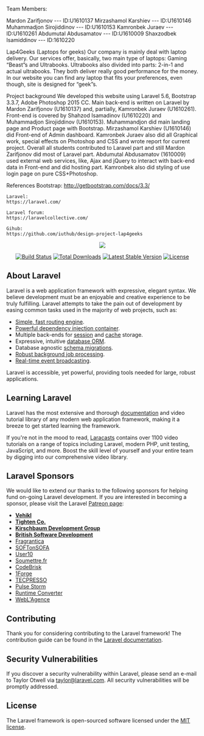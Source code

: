 

Team Members:

Mardon Zarifjonov --- ID:U1610137
Mirzashamol Karshiev --- ID:U1610146
Muhammadjon Sirojiddinov --- ID:U1610153
Kamronbek Juraev --- ID:U1610261
Abdumutal Abdusamatov --- ID:U1610009
Shaxzodbek Isamiddinov --- ID:1610220




Lap4Geeks
(Laptops for geeks)
	Our company is mainly deal with laptop delivery. Our services offer, basically, two main type of laptops: Gaming “Beast”s and Ultrabooks. Ultrabooks also divided into parts: 2-in-1 and actual ultrabooks. They both deliver really good performance for the money. In our website you can find any laptop that fits your preferences, even though, site is designed for “geek”s. 

Project background
	We developed this website using Laravel 5.6, Bootstrap 3.3.7, Adobe Photoshop 2015 CC. 
	Main back-end is written on Laravel by Mardon Zarifjonov (U1610137) and, partially, Kamronbek Juraev (U1610261). Front-end is covered by Shahzod Isamadinov (U1610220) and Muhammadjon Sirojiddinov (U1610153).
Muhammandjon did main landing page and Product page with Bootstrap.  	Mirzashamol Karshiev (U1610146) did  Front-end of Admin dashboard. Kamronbek Juraev also did all Graphical work, special effects on Photoshop and CSS and wrote report for current project. Overall all students contributed to Laravel part and still Mardon Zarifjonov did most of Laravel part. 
	Abdumutal Abdusamatov (1610009) used external web services, like, Ajax and jQuery to interact with back-end data in Front-end and did hosting part. Kamronbek also did styling of use login page on pure CSS+Photoshop.


References
	Bootstrap:
	http://getbootstrap.com/docs/3.3/
	
	Laravel:
	https://laravel.com/
	
	Laravel forum:
	https://laravelcollective.com/
		
	Gihub:
	https://github.com/iuthub/design-project-lap4geeks








<p align="center"><img src="https://laravel.com/assets/img/components/logo-laravel.svg"></p>

<p align="center">
<a href="https://travis-ci.org/laravel/framework"><img src="https://travis-ci.org/laravel/framework.svg" alt="Build Status"></a>
<a href="https://packagist.org/packages/laravel/framework"><img src="https://poser.pugx.org/laravel/framework/d/total.svg" alt="Total Downloads"></a>
<a href="https://packagist.org/packages/laravel/framework"><img src="https://poser.pugx.org/laravel/framework/v/stable.svg" alt="Latest Stable Version"></a>
<a href="https://packagist.org/packages/laravel/framework"><img src="https://poser.pugx.org/laravel/framework/license.svg" alt="License"></a>
</p>

## About Laravel

Laravel is a web application framework with expressive, elegant syntax. We believe development must be an enjoyable and creative experience to be truly fulfilling. Laravel attempts to take the pain out of development by easing common tasks used in the majority of web projects, such as:

- [Simple, fast routing engine](https://laravel.com/docs/routing).
- [Powerful dependency injection container](https://laravel.com/docs/container).
- Multiple back-ends for [session](https://laravel.com/docs/session) and [cache](https://laravel.com/docs/cache) storage.
- Expressive, intuitive [database ORM](https://laravel.com/docs/eloquent).
- Database agnostic [schema migrations](https://laravel.com/docs/migrations).
- [Robust background job processing](https://laravel.com/docs/queues).
- [Real-time event broadcasting](https://laravel.com/docs/broadcasting).

Laravel is accessible, yet powerful, providing tools needed for large, robust applications.

## Learning Laravel

Laravel has the most extensive and thorough [documentation](https://laravel.com/docs) and video tutorial library of any modern web application framework, making it a breeze to get started learning the framework.

If you're not in the mood to read, [Laracasts](https://laracasts.com) contains over 1100 video tutorials on a range of topics including Laravel, modern PHP, unit testing, JavaScript, and more. Boost the skill level of yourself and your entire team by digging into our comprehensive video library.

## Laravel Sponsors

We would like to extend our thanks to the following sponsors for helping fund on-going Laravel development. If you are interested in becoming a sponsor, please visit the Laravel [Patreon page](https://patreon.com/taylorotwell):

- **[Vehikl](https://vehikl.com/)**
- **[Tighten Co.](https://tighten.co)**
- **[Kirschbaum Development Group](https://kirschbaumdevelopment.com)**
- **[British Software Development](https://www.britishsoftware.co)**
- [Fragrantica](https://www.fragrantica.com)
- [SOFTonSOFA](https://softonsofa.com/)
- [User10](https://user10.com)
- [Soumettre.fr](https://soumettre.fr/)
- [CodeBrisk](https://codebrisk.com)
- [1Forge](https://1forge.com)
- [TECPRESSO](https://tecpresso.co.jp/)
- [Pulse Storm](http://www.pulsestorm.net/)
- [Runtime Converter](http://runtimeconverter.com/)
- [WebL'Agence](https://weblagence.com/)

## Contributing

Thank you for considering contributing to the Laravel framework! The contribution guide can be found in the [Laravel documentation](https://laravel.com/docs/contributions).

## Security Vulnerabilities

If you discover a security vulnerability within Laravel, please send an e-mail to Taylor Otwell via [taylor@laravel.com](mailto:taylor@laravel.com). All security vulnerabilities will be promptly addressed.

## License

The Laravel framework is open-sourced software licensed under the [MIT license](https://opensource.org/licenses/MIT).

